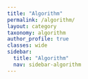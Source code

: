 ```yaml
---
title: "Algorithm"
permalink: /algorithm/
layout: category
taxonomy: algorithm
author_profile: true
classes: wide
sidebar:
  title: "Algorithm"
  nav: sidebar-algorithm
---
```

